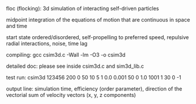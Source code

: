 floc (flocking): 3d simulation of interacting self-driven particles

midpoint integration of the equations of motion that are continuous in space and time

start state ordered/disordered, self-propelling to preferred speed, repulsive radial interactions, noise, time lag

compiling: gcc csim3d.c -Wall -lm -O3 -o csim3d

detailed doc: please see inside csim3d.c and sim3d_lib.c

test run: csim3d 123456 200 0 50 10 5 1 0.0 0.001 50 0 1.0 1001 1 30 0 -1

output line: simulation time, efficiency (order parameter), direction of the vectorial sum of velocity vectors (x, y, z components)
